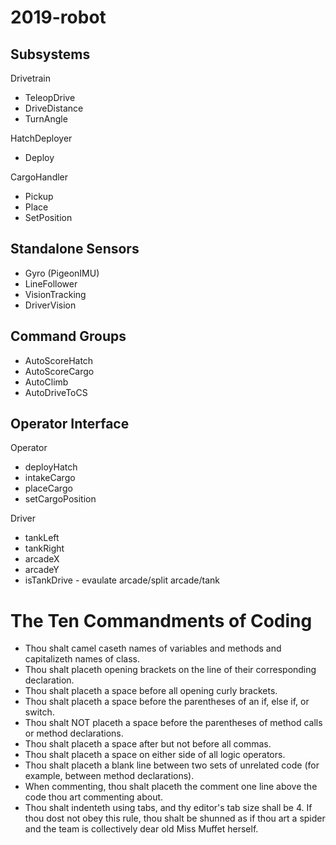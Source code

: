 # 2019-robot

## Subsystems

Drivetrain
- TeleopDrive
- DriveDistance
- TurnAngle

HatchDeployer
- Deploy

CargoHandler
- Pickup
- Place
- SetPosition

## Standalone Sensors
- Gyro (PigeonIMU)
- LineFollower
- VisionTracking
- DriverVision

## Command Groups
- AutoScoreHatch
- AutoScoreCargo
- AutoClimb
- AutoDriveToCS

## Operator Interface
Operator
- deployHatch
- intakeCargo
- placeCargo
- setCargoPosition

Driver
- tankLeft
- tankRight
- arcadeX
- arcadeY
- isTankDrive - evaulate arcade/split arcade/tank

# The Ten Commandments of Coding

- Thou shalt camel caseth names of variables and methods and capitalizeth names of class.
- Thou shalt placeth opening brackets on the line of their corresponding declaration.
- Thou shalt placeth a space before all opening curly brackets.
- Thou shalt placeth a space before the parentheses of an if, else if, or switch.
- Thou shalt NOT placeth a space before the parentheses of method calls or method declarations.
- Thou shalt placeth a space after but not before all commas.
- Thou shalt placeth a space on either side of all logic operators.
- Thou shalt placeth a blank line between two sets of unrelated code (for example, between method declarations).
- When commenting, thou shalt placeth the comment one line above the code thou art commenting about.
- Thou shalt indenteth using tabs, and thy editor's tab size shall be 4. If thou dost not obey this rule, thou shalt be shunned as if thou art a spider and the team is collectively dear old Miss Muffet herself.